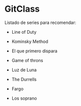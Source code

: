 # GitClass

Listado de series para recomendar:

- Line of Duty
- Kominsky Method
- El que primero dispara
- Game of throns
- Luz de Luna
- The Durrells

- Fargo
- Los soprano
